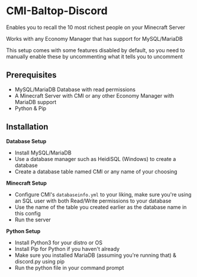 # CMI-Baltop-Discord
 Enables you to recall the 10 most richest people on your Minecraft Server

Works with any Economy Manager that has support for MySQL/MariaDB

This setup comes with some features disabled by default, so you need to manually enable these by uncommenting what it tells you to uncomment

## Prerequisites 
- MySQL/MariaDB Database with read permissions
- A Minecraft Server with CMI or any other Economy Manager with MariaDB support
- Python & Pip

## Installation
**Database Setup**
- Install MySQL/MariaDB
- Use a database manager such as HeidiSQL (Windows) to create a database
- Create a database table named CMI or any name of your choosing

**Minecraft Setup**
- Configure CMI's ``databaseinfo.yml`` to your liking, make sure you're using an SQL user with both Read/Write permissions to your database
 - Use the name of the table you created earlier as the database name in this config
- Run the server

**Python Setup**
- Install Python3 for your distro or OS
- Install Pip for Python if you haven't already
- Make sure you installed MariaDB (assuming you're running that) & discord.py using pip
- Run the python file in your command prompt
